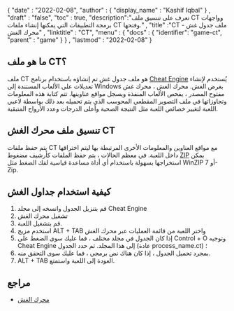 {
  "date" : "2022-02-08",
  "author" : {
    "display_name" : "Kashif Iqbal"
} ,
  "draft" : "false",
  "toc" : true,
  "description":"تعرف على تنسيق ملف CT وواجهات برمجة التطبيقات التي يمكنها إنشاء ملفات CT وفتحها." ,
  "title" :"CT - ملف جدول غش محرك الغش" ,
  "linktitle" : "CT",
  "menu" : {
    "docs" : {
      "identifier": "game-ct",
      "parent" : "game"
}
} ,
  "lastmod" : "2022-02-08"
}

## ما هو ملف CT؟

ملف CT هو ملف جدول غش تم إنشاؤه باستخدام برنامج [Cheat Engine](https://www.cheatengine.org/) يُستخدم لإنشاء تعديلات على الألعاب المستندة إلى Windows بغرض الغش. محرك الغش ، محرك غش مفتوح المصدر ، يفحص الألعاب المنفذة ويسجل مواقع عناوينها. تتم كتابة هذه المعلومات وتجاوزاتها في ملف التصوير المقطعي المحوسب الذي يتم تحميله بعد ذلك بواسطة لاعبي اللعبة لتغيير خصائص اللعبة مثل النتيجة الصحية وأعلى الدرجات وعدد الأرواح المتبقية.

## تنسيق ملف محرك الغش CT

يتم حفظ ملفات CT مع مواقع العناوين والمعلومات الأخرى المرتبطة بها ليتم اختراقها داخل اللعبة. في معظم الحالات ، يتم حفظ الملفات كأرشيف مضغوط [ZIP](/ar/compression/zip/) يمكن استخراجها بسهولة باستخدام أي أداة مساعدة قياسية لفك الضغط مثل WinZIP أو 7-Zip.

## كيفية استخدام جداول الغش

1. قم بتنزيل الجدول وانسخه إلى مجلد Cheat Engine
1. تشغيل محرك الغش
1. قم بتشغيل اللعبة.
1. استخدم مزيج ALT + TAB واختر اللعبة من قائمة العمليات عبر محرك الغش
1. إذا كان الجدول في مجلد مختلف ، فما عليك سوى الضغط على Control + O وتوجيه Cheat Engine إلى هذا المجلد. ثم حدد الجدول (عادة process_name.ct) ؛
1. بمجرد تحميل الجدول ، إذا كان هناك نص برمجي ، فما عليك سوى التحقق منه.
1. ALT + TAB العودة إلى اللعبة واستمتع.

## مراجع

* [محرك الغش](https://www.cheatengine.org/)

